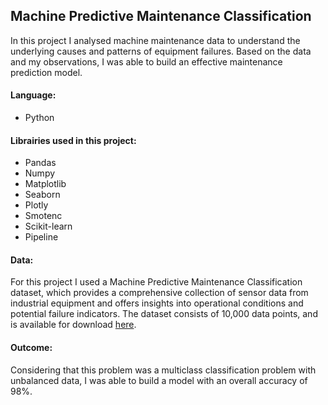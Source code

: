 ## Machine Predictive Maintenance Classification

In this project I analysed machine maintenance data to understand the underlying causes and patterns of equipment failures. Based on the data and my observations, I was able to build an effective maintenance prediction model.

#### Language:
- Python

#### Librairies used in this project:
- Pandas
- Numpy
- Matplotlib
- Seaborn
- Plotly
- Smotenc
- Scikit-learn
- Pipeline

#### Data:
For this project I used a Machine Predictive Maintenance Classification dataset, which provides a comprehensive collection of sensor data from industrial equipment and offers insights into operational conditions and potential failure indicators. The dataset consists of 10,000 data points, and is available for download [here](https://www.kaggle.com/datasets/shivamb/machine-predictive-maintenance-classification).

#### Outcome:
Considering that this problem was a multiclass classification problem with unbalanced data, I was able to build a model with an overall accuracy of 98%. 
